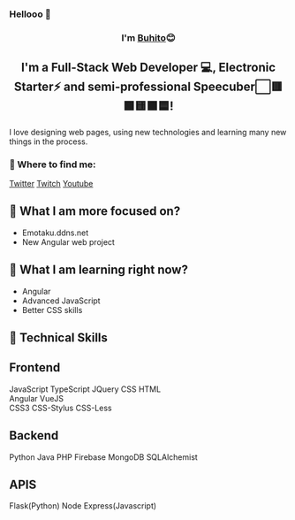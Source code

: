 ### Hellooo 👋

<h3 align="center">
I'm <a href="https://emotaku.ddns.net/about" target="_blank" rel="noreferrer">Buhito</a>😊
</h3>

<h2 align="center">
I'm a Full-Stack Web Developer 💻, Electronic Starter⚡ and semi-professional Speecuber⬜🟥🟩🟨🟫🟦!
</h2> 

I love designing web pages, using new technologies and learning many new things in the process.

### 🤝 Where to find me:

<a href="https://twitter.com/Buhoelhechizero">Twitter</a>
<a href="https://www.twitch.tv/terkuak">Twitch</a>
<a href="https://www.youtube.com/@TerkuaCB">Youtube</a>
</br>

## 🔭 What I am more focused on?

- Emotaku.ddns.net
- New Angular web project

## 🌱 What I am learning right now?

- Angular
- Advanced JavaScript
- Better CSS skills

## 💼 Technical Skills

<h2>Frontend</h2>
<span width=”200" height=”200" background-color: red>JavaScript</span>
<span width=”200" height=”200" background-color: red>TypeScript</span>
<span width=”200" height=”200" background-color: red>JQuery</span>
<span width=”200" height=”200" background-color: red>CSS</span>
<span width=”200" height=”200" background-color: red>HTML</span>
<br>
<span width=”200" height=”200" background-color: red>Angular</span>
<span width=”200" height=”200" background-color: red>VueJS</span>
<br>
<span width=”200" height=”200" background-color: red>CSS3</span>
<span width=”200" height=”200" background-color: red>CSS-Stylus</span>
<span width=”200" height=”200" background-color: red>CSS-Less</span>

<h2>Backend</h2>
<span width=”200" height=”200" background-color: red>Python</span>
<span width=”200" height=”200" background-color: red>Java</span>
<span width=”200" height=”200" background-color: red>PHP</span>
<span width=”200" height=”200" background-color: red>Firebase</span>
<span width=”200" height=”200" background-color: red>MongoDB</span>
<span width=”200" height=”200" background-color: red>SQLAlchemist</span>
<br>
<h2>APIS</h2>
<span width=”200" height=”200" background-color: red>Flask(Python)</span>
<span width=”200" height=”200" background-color: red>Node Express(Javascript)</span>


<!--
**BuhitoEmotaku/BuhitoEmotaku** is a ✨ _special_ ✨ repository because its `README.md` (this file) appears on your GitHub profile.

Here are some ideas to get you started:

- 🔭 I’m currently working on ...
- 🌱 I’m currently learning ...
- 👯 I’m looking to collaborate on ...
- 🤔 I’m looking for help with ...
- 💬 Ask me about ...
- 📫 How to reach me: ...
- 😄 Pronouns: ...
- ⚡ Fun fact: ...
-->
